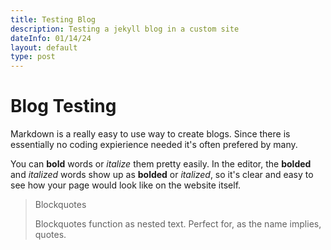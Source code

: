 ```yaml
---
title: Testing Blog
description: Testing a jekyll blog in a custom site
dateInfo: 01/14/24
layout: default
type: post
---
```



# Blog Testing

Markdown is a really easy to use way to create blogs.
Since there is essentially no coding expierience needed it's often prefered by many.

You can **bold** words or *italize* them pretty easily. In the editor, the **bolded** and *italized* words show up as **bolded** or *italized*, so it's clear and easy to see how your page would look like on the website itself.

> Blockquotes
>
> Blockquotes function as nested text. Perfect for, as the name implies, quotes.

